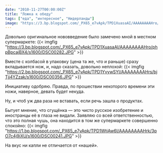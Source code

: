 ```yaml
---
date: "2010-11-27T00:00:00Z"
title: "Ложка к обеду"
tags: ["еда", "интересное", "Нидерланды"]
image: "https://3.bp.blogspot.com/_PX65_e7vApk/TPD1XuasaAI/AAAAAAAAHro/phpBpcajBX4/s1600/DSC00282.JPG"
---
```


Довольно оригинальное нововведение было замечено мной в местном супермаркете:
{{< imgfig "https://3.bp.blogspot.com/_PX65_e7vApk/TPD1XuasaAI/AAAAAAAAHro/phpBpcajBX4/s1600/DSC00282.JPG" >}}

<!--more-->

Вместе с колбасой в упаковку (цена та же, что и раньше) сразу вкладывается нож, и, надо сказать, довольно неплохой:
{{< imgfig "https://2.bp.blogspot.com/_PX65_e7vApk/TPD1YvywSYI/AAAAAAAAHrs/bjTjj4YZzak/s1600/DSC00356.JPG" >}}

Инициативу одобряю. Правда, по прошествии некоторого времени эти ножи, наверное, девать будет некуда.

Ну, и чтоб уж два раза не вставать, если речь зашла о продуктах.

Бытует мнение, что сгущёнка — это чисто русское изобретение и иностранцы её в глаза не видали. Заявляю со всей ответственностью, что это полная чушь, она находится в том же супермаркете совершенно спокойно:
{{< imgfig "https://1.bp.blogspot.com/_PX65_e7vApk/TPD1WtjAw6I/AAAAAAAAHrk/3pO7c4j9iXU/s1600/DSC00241.JPG" >}}

На вкус ни капли не отличается от «нашей».

